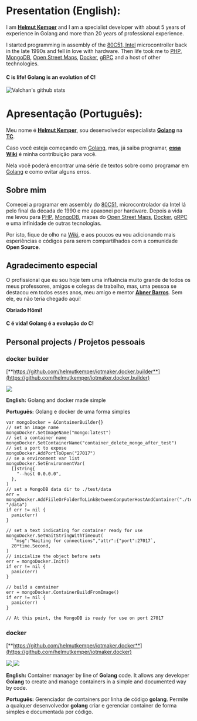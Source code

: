 # Presentation (English):

I am [**Helmut Kemper**](https://www.linkedin.com/in/helmut-kemper-93a5441b/) and I am a specialist developer with about 5 years of experience in Golang and more than 20 years of professional experience.

I started programming in assembly of the [80C51, Intel](https://www.nxp.com/docs/en/data-sheet/8XC51_8XC52.pdf) microcontroller back in the late 1990s and fell in love with hardware. Then life took me to [PHP](https://www.php.net/), [MongoDB](https://www.mongodb.com/), [Open Street Maps](https://www.openstreetmap.org/), [Docker](https://www.docker.com/), [gRPC](https://grpc.io/) and a host of other technologies.

#### **C** is life! **Golang** is an evolution of **C**!

![Valchan's github stats](https://github-readme-stats.vercel.app/api?username=helmutkemper&show_icons=true)

# Apresentação (Português):

Meu nome é [**Helmut Kemper**](https://www.linkedin.com/in/helmut-kemper-93a5441b/), sou desenvolvedor especialista **[Golang](https://golang.org/)** na **[TC](https://tc.com.br/)**.

Caso você esteja começando em [Golang](https://golang.org/), mas, já saiba programar, [**essa Wiki**](https://github.com/helmutkemper/golang.solid.kiss.complexity.measure/wiki) é minha contribuição para você.

Nela você poderá encontrar uma série de textos sobre como programar em [Golang](https://golang.org/) e como evitar alguns erros.

## Sobre mim

Comecei a programar em assembly do [80C51](https://www.nxp.com/docs/en/data-sheet/8XC51_8XC52.pdf), microcontrolador da Intel lá pelo final da década de 1990 e me apaxonei por hardware. Depois a vida me levou para [PHP](https://www.php.net/), [MongoDB](https://www.mongodb.com/), mapas do [Open Street Maps](https://www.openstreetmap.org/), [Docker](https://www.docker.com/), [gRPC](https://grpc.io/) e uma infinidade de outras tecnologias.

Por isto, fique de olho na [Wiki](https://github.com/helmutkemper/golang.solid.kiss.complexity.measure/wiki), e aos poucos eu vou adicionando mais esperiências e códigos para serem compartilhados com a comunidade **Open Source**.

## Agradecimento especial

O profissional que eu sou hoje tem uma influência muito grande de todos os meus professores, amigos e colegas de trabalho, mas, uma pessoa se destacou em todos esses anos, meu amigo e mentor [**Abner Barros**](https://www.linkedin.com/in/abner-barros-5b86409/). Sem ele, eu não teria chegado aqui!

**Obriado Hômí!**

#### **C** é vida! **Golang** é a evolução do **C**!

## Personal projects / Projetos pessoais


### docker builder

[**https://github.com/helmutkemper/iotmaker.docker.builder**](https://github.com/helmutkemper/iotmaker.docker.builder)

<p>
  <a href="https://goreportcard.com/report/github.com/helmutkemper/iotmaker.docker.builder">
    <img src="https://goreportcard.com/badge/github.com/helmutkemper/iotmaker.docker.builder">
  </a>
</p>

**English:** Golang and docker made simple

**Português:** Golang e docker de uma forma simples

```golang
var mongoDocker = &ContainerBuilder{}
// set an image name
mongoDocker.SetImageName("mongo:latest")
// set a container name
mongoDocker.SetContainerName("container_delete_mongo_after_test")
// set a port to expose
mongoDocker.AddPortToOpen("27017")
// se a environment var list
mongoDocker.SetEnvironmentVar(
  []string{
    "--host 0.0.0.0",
  },
)
// set a MongoDB data dir to ./test/data
err = mongoDocker.AddFiileOrFolderToLinkBetweenConputerHostAndContainer("./test/data", "/data")
if err != nil {
  panic(err)
}

// set a text indicating for container ready for use
mongoDocker.SetWaitStringWithTimeout(
  `"msg":"Waiting for connections","attr":{"port":27017`,
  20*time.Second,
)
// inicialize the object before sets
err = mongoDocker.Init()
if err != nil {
  panic(err)
}

// build a container
err = mongoDocker.ContainerBuildFromImage()
if err != nil {
  panic(err)
}

// At this point, the MongoDB is ready for use on port 27017
```

### docker

[**https://github.com/helmutkemper/iotmaker.docker**](https://github.com/helmutkemper/iotmaker.docker)

<p>
  <a href="https://goreportcard.com/report/github.com/helmutkemper/iotmaker.docker">
    <img src="https://goreportcard.com/badge/github.com/helmutkemper/iotmaker.docker">
  </a>
  <a href="https://pkg.go.dev/github.com/helmutkemper/iotmaker.docker/v1.0.0?tab=doc">
    <img src="https://github.com/helmutkemper/iotmaker.docker/blob/master/image/godoc.svg">
  </a>
</p>

**English:** Container manager by line of **Golang** code.
It allows any developer **Golang** to create and manage containers in a simple and documented way by code.

**Português:** Gerenciador de containers por linha de código **golang**.
Permite a qualquer desenvolvedor **golang** criar e gerenciar container de forma simples e documentada por código. 

<!--
**helmutkemper/helmutkemper** is a ✨ _special_ ✨ repository because its `README.md` (this file) appears on your GitHub profile.

Here are some ideas to get you started:

- 🔭 I’m currently working on ...
- 🌱 I’m currently learning ...
- 👯 I’m looking to collaborate on ...
- 🤔 I’m looking for help with ...
- 💬 Ask me about ...
- 📫 How to reach me: ...
- 😄 Pronouns: ...
- ⚡ Fun fact: ...
-->
